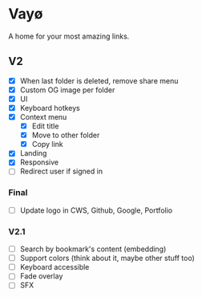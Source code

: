 # Vayø

A home for your most amazing links.

## V2

- [x] When last folder is deleted, remove share menu
- [x] Custom OG image per folder
- [x] UI
- [x] Keyboard hotkeys
- [x] Context menu
  - [x] Edit title
  - [x] Move to other folder
  - [x] Copy link
- [x] Landing
- [x] Responsive
- [ ] Redirect user if signed in

### Final

- [ ] Update logo in CWS, Github, Google, Portfolio

### V2.1

- [ ] Search by bookmark's content (embedding)
- [ ] Support colors (think about it, maybe other stuff too)
- [ ] Keyboard accessible
- [ ] Fade overlay
- [ ] SFX
